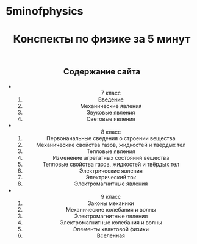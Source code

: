 # 5minofphysics
<!DOCTYPE html>
<html lang="ru" class>
<head>
<meta charset="utf-8">
<link href="" rel="stylysheet">

 </head>

<body>
<header>
<div class="container">
<header class="site-header">
        <h1>Конспекты по физике за 5 минут</h1>
</header>
</div>

<nav>
        <h2>Содержание сайта</h2>
	<ul>
	<li> <ol type="1"> 7 класс
		<li> <a href="https://github.com/Vlada-aleksankina/5minofphysics/tree/test/Введение.html/">Введение</a> </li>
		<li> Механические явления </li>
		<li> Звуковые явления </li>
		<li> Световые явления </li>
	</ol> </li>
	<li> <ol type="1"> 8 класс 
		<li> Первоначальные сведения о строении вещества </li>
		<li> Механические свойства газов, жидкостей и твёрдых тел </li>
		<li> Тепловые явления </li>
		<li> Изменение агрегатных состояний вещества </li>
		<li> Тепловые свойства газов, жидкостей и твёрдых тел </li>
		<li> Электрические явления </li>
		<li> Электрический ток </li>
		<li> Электромагнитные явления </li>
	</ol> </li>
	<li> <ol type="1"> 9 класс 
		<li> Законы механики </li>
		<li> Механические колебания и волны </li>
		<li> Электромагнитные явления </li>
		<li> Электромагнитные колебания и волны </li>
		<li> Элементы квантовой физики </li>
		<li> Вселенная </li>
	</ol> </li>
	</ul>
</nav>

<footer class="site-footer">
</body>
